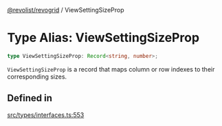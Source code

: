 [@revolist/revogrid](README.md) / ViewSettingSizeProp

# Type Alias: ViewSettingSizeProp

```ts
type ViewSettingSizeProp: Record<string, number>;
```

`ViewSettingSizeProp` is a record that maps column or row indexes to their
corresponding sizes.

## Defined in

[src/types/interfaces.ts:553](https://github.com/revolist/revogrid/blob/b102ae971c99d2b260b571c48c9b2f785d580474/src/types/interfaces.ts#L553)
